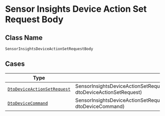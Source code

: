 
# Sensor Insights Device Action Set Request Body

## Class Name

`SensorInsightsDeviceActionSetRequestBody`

## Cases

| Type | Factory Method |
|  --- | --- |
| [`DtoDeviceActionSetRequest`](../../../doc/models/dto-device-action-set-request.md) | SensorInsightsDeviceActionSetRequestBody.fromDtoDeviceActionSetRequest(DtoDeviceActionSetRequest dtoDeviceActionSetRequest) |
| [`DtoDeviceCommand`](../../../doc/models/dto-device-command.md) | SensorInsightsDeviceActionSetRequestBody.fromDtoDeviceCommand(DtoDeviceCommand dtoDeviceCommand) |

